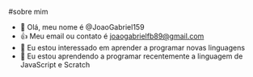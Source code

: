 #sobre mim
- 👋 Olá, meu nome é @JoaoGabriel159
- :+1: Meu email ou contato é joaogabrielfb89@gmail.com
- 👀 Eu estou interessado em aprender a programar novas linguagens
- 🌱 Eu estou aprendendo a programar recentemente a linguagem de JavaScript e Scratch
